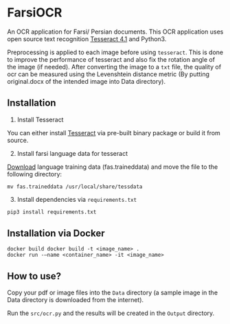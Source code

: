 # FarsiOCR
An OCR application for Farsi/ Persian documents.
This OCR application uses open source text recognition [Tesseract 4.1](https://github.com/tesseract-ocr/tesseract/wiki) and Python3.

Preprocessing is applied to each image before using `tesseract`. This is done to improve the performance of tesseract and also fix the rotation angle of the image (if needed). After converting the image to a `txt` file, the quality of ocr can be measured using the Levenshtein distance metric (By putting original.docx of the intended image into Data directory). 

## Installation
1. Install Tesseract

You can either install [Tesseract](https://github.com/tesseract-ocr/tesseract/wiki) via pre-built binary package or build it from source.

2. Install farsi language data for tesseract

[Download](https://github.com/tesseract-ocr/tessdata) language training data (fas.traineddata) and move the file to the following directory:
```linux
mv fas.traineddata /usr/local/share/tessdata
```
3. Install dependencies via `requirements.txt`
```cmd
pip3 install requirements.txt
```
## Installation via Docker
```docker
docker build docker build -t <image_name> .
docker run -—name <container_name> -it <image_name>
```
## How to use?
Copy your pdf or image files into the `Data` directory (a sample image in the Data directory is downloaded from the internet). 

Run the `src/ocr.py` and the results will be created in the `Output` directory.